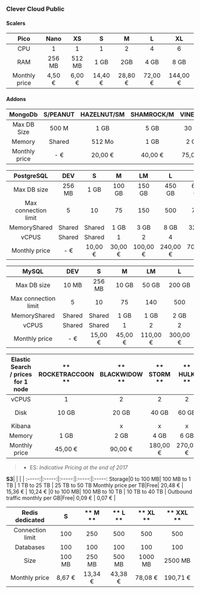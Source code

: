 ### Clever Cloud Public

#### Scalers

**Pico**|**Nano**|**XS**|**S**|**M**|**L**|**XL**
:-----:|:-----:|:-----:|:-----:|:-----:|:-----:|:-----:
CPU|1|1|1|2|4|6|8
RAM|256 MB|512 MB|1 GB|2GB|4 GB|8 GB|16 GB
Monthly price| 4,50 € | 6,00 € | 14,40 € | 28,80 € | 72,00 € | 144,00 € | 288,00 €

#### Addons

**MongoDb**|**S/PEANUT**|**HAZELNUT/SM**|**SHAMROCK/M**|**VINE/SM**|**GUNNERA/M**
:-----:|:-----:|:-----:|:-----:|:-----:|:-----:
Max DB Size|500 M| 1 GB|5 GB|30 GB|100 GB
Memory|Shared|512 Mo|1 GB|2 GB|4 GB
Monthly price| -   € | 20,00 € | 40,00 € | 75,00 € | 150,00 € 

**PostgreSQL**|**DEV**|**S**|**M**|**LM**|**L**|**XL**
:-----:|:-----:|:-----:|:-----:|:-----:|:-----:|:-----:
Max DB size|256 MB|1 GB|100 GB|150 GB|450 GB|600 GB
Max connection limit|5|10|75|150|500|750
MemoryShared|Shared|Shared|1 GB|3 GB|8 GB|32 GB
vCPUS|Shared|Shared|1|2|4|6
Monthly price| -   € | 10,00 € | 30,00 € | 100,00 € | 240,00 € | 700,00 € 

**MySQL**|**DEV**|**S**|**M**|**LM**|**L**
:-----:|:-----:|:-----:|:-----:|:-----:|:-----:
Max DB size|10 MB|256 MB|10 GB|50 GB|200 GB
Max connection limit|5|10|75|140|500
MemoryShared|Shared|Shared|1 GB|1 GB|2 GB
vCPUS|Shared|Shared|1|2|2
Monthly price| -   € | 15,00 € | 45,00 € | 110,00 € | 300,00 € 

**Elastic Search /  prices for 1 node**|** ROCKETRACCOON **|** BLACKWIDOW **|** STORM **|** HULK **|** PSYLOCKE **|** THING **
:-----:|:-----:|:-----:|:-----:|:-----:|:-----:|:-----:
vCPUS|1|2|2|2|4|4
Disk| 10 GB | 20 GB | 40 GB | 60 GB | 80 GB | 100 GB 
Kibana| | x | x | x | x | x 
Memory| 1 GB | 2 GB | 4 GB | 6 GB | 8 GB | 10 GB 
Monthly price| 45,00 € | 90,00 € | 180,00 € | 270,00 € | 360,00 € | 450,00 € 

> - ES: *Indicative Pricing at the end of 2017*


**S3**| | | | 
:-----:|:-----:|:-----:|:-----:|:-----:
Storage|0 to 100 MB| 100 MB to 1 TB | 1 TB to 25 TB | 25 TB to 50 TB 
Monthly price per TB|Free| 20,48 € | 15,36 € | 10,24 € 
 |0 to 100 MB| 100 MB to 10 TB | 10 TB to 40 TB | 
Outbound traffic monthly per GB|Free| 0,09 € | 0,07 € | 

**Redis dedicated**|**S**|** M **|** L **|** XL **|** XXL **
:-----:|:-----:|:-----:|:-----:|:-----:|:-----:
Connection limit|100|250|500|500|500
Databases|100|100|100|100|100
Size|100 MB| 250 MB | 500 MB | 1000 MB | 2500 MB 
Monthly price| 8,67 € | 13,34 € | 43,38 € | 78,08 € | 190,71 € 


